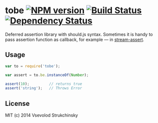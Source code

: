 # tobe [![NPM version][npm-image]][npm-url] [![Build Status][travis-image]][travis-url] [![Dependency Status][depstat-image]][depstat-url]

Deferred assertion library with should.js syntax. Sometimes it is handy to pass assertion function as callback, for example — in [stream-assert](https://github.com/floatdrop/stream-assert).

## Usage

```js
var to = require('tobe');

var assert = to.be.instanceOf(Number);

assert(10);			// returns true
assert('string');	// Throws Error
```

## License

MIT (c) 2014 Vsevolod Strukchinsky

[npm-url]: https://npmjs.org/package/tobe
[npm-image]: http://img.shields.io/npm/v/tobe.svg?style=flat

[travis-url]: http://travis-ci.org/floatdrop/tobe
[travis-image]: http://img.shields.io/travis/floatdrop/tobe.svg?branch=master&style=flat

[depstat-url]: https://david-dm.org/floatdrop/tobe
[depstat-image]: http://img.shields.io/david/floatdrop/tobe.svg?style=flat
